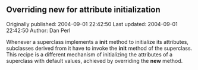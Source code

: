 ## Overriding __new__ for attribute initialization 
Originally published: 2004-09-01 22:42:50 
Last updated: 2004-09-01 22:42:50 
Author: Dan Perl 
 
Whenever a superclass implements a __init__ method to initialize its attributes, subclasses derived from it have to invoke the __init__ method of the superclass.  This recipe is a different mechanism of initializing the attributes of a superclass with default values, achieved by overriding the __new__ method.